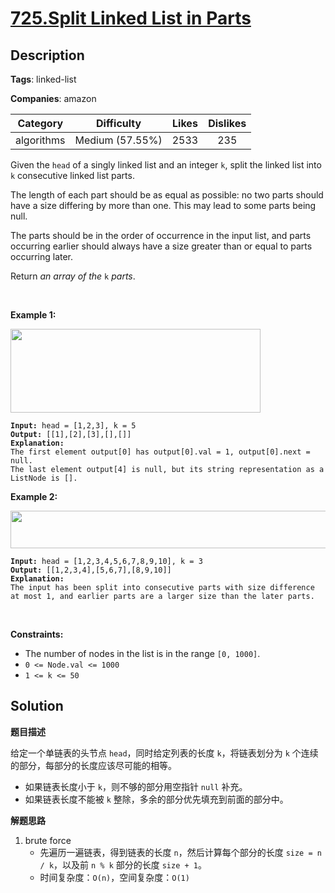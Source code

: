 # [725.Split Linked List in Parts](https://leetcode.com/problems/split-linked-list-in-parts/description/)

## Description

**Tags**: linked-list

**Companies**: amazon

|  Category  |   Difficulty    | Likes | Dislikes |
| :--------: | :-------------: | :---: | :------: |
| algorithms | Medium (57.55%) | 2533  |   235    |

<p>Given the <code>head</code> of a singly linked list and an integer <code>k</code>, split the linked list into <code>k</code> consecutive linked list parts.</p>
<p>The length of each part should be as equal as possible: no two parts should have a size differing by more than one. This may lead to some parts being null.</p>
<p>The parts should be in the order of occurrence in the input list, and parts occurring earlier should always have a size greater than or equal to parts occurring later.</p>
<p>Return <em>an array of the </em><code>k</code><em> parts</em>.</p>
<p>&nbsp;</p>
<p><strong class="example">Example 1:</strong></p>
<img alt="" src="https://assets.leetcode.com/uploads/2021/06/13/split1-lc.jpg" style="width: 400px; height: 134px;" />
<pre><code><strong>Input:</strong> head = [1,2,3], k = 5
<strong>Output:</strong> [[1],[2],[3],[],[]]
<strong>Explanation:</strong>
The first element output[0] has output[0].val = 1, output[0].next = null.
The last element output[4] is null, but its string representation as a ListNode is [].</code></pre>
<p><strong class="example">Example 2:</strong></p>
<img alt="" src="https://assets.leetcode.com/uploads/2021/06/13/split2-lc.jpg" style="width: 600px; height: 60px;" />
<pre><code><strong>Input:</strong> head = [1,2,3,4,5,6,7,8,9,10], k = 3
<strong>Output:</strong> [[1,2,3,4],[5,6,7],[8,9,10]]
<strong>Explanation:</strong>
The input has been split into consecutive parts with size difference at most 1, and earlier parts are a larger size than the later parts.</code></pre>
<p>&nbsp;</p>
<p><strong>Constraints:</strong></p>
<ul>
  <li>The number of nodes in the list is in the range <code>[0, 1000]</code>.</li>
  <li><code>0 &lt;= Node.val &lt;= 1000</code></li>
  <li><code>1 &lt;= k &lt;= 50</code></li>
</ul>

## Solution

**题目描述**

给定一个单链表的头节点 `head`，同时给定列表的长度 `k`，将链表划分为 `k` 个连续的部分，每部分的长度应该尽可能的相等。

- 如果链表长度小于 `k`，则不够的部分用空指针 `null` 补充。
- 如果链表长度不能被 `k` 整除，多余的部分优先填充到前面的部分中。

**解题思路**

1. brute force
   - 先遍历一遍链表，得到链表的长度 `n`，然后计算每个部分的长度 `size = n / k`，以及前 `n % k` 部分的长度 `size + 1`。
   - 时间复杂度：`O(n)`，空间复杂度：`O(1)`
